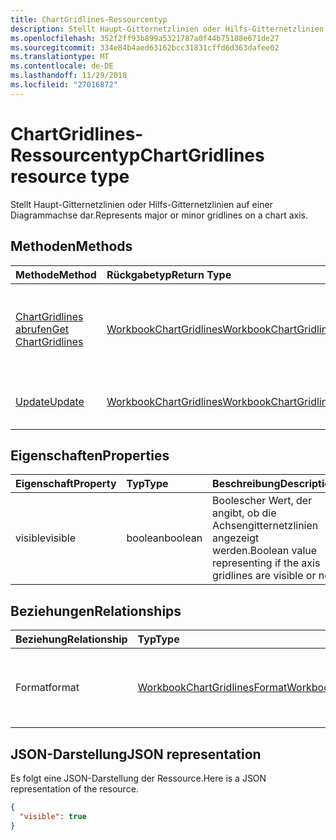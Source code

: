 ```yaml
---
title: ChartGridlines-Ressourcentyp
description: Stellt Haupt-Gitternetzlinien oder Hilfs-Gitternetzlinien auf einer Diagrammachse dar.
ms.openlocfilehash: 352f2ff93b899a5321787a0f44b75188e671de27
ms.sourcegitcommit: 334e84b4aed63162bcc31831cffd6d363dafee02
ms.translationtype: MT
ms.contentlocale: de-DE
ms.lasthandoff: 11/29/2018
ms.locfileid: "27016872"
---
```

# <a name="chartgridlines-resource-type"></a><span data-ttu-id="eab0f-103">ChartGridlines-Ressourcentyp</span><span class="sxs-lookup"><span data-stu-id="eab0f-103">ChartGridlines resource type</span></span>

<span data-ttu-id="eab0f-104">Stellt Haupt-Gitternetzlinien oder Hilfs-Gitternetzlinien auf einer Diagrammachse dar.</span><span class="sxs-lookup"><span data-stu-id="eab0f-104">Represents major or minor gridlines on a chart axis.</span></span>


## <a name="methods"></a><span data-ttu-id="eab0f-105">Methoden</span><span class="sxs-lookup"><span data-stu-id="eab0f-105">Methods</span></span>

| <span data-ttu-id="eab0f-106">Methode</span><span class="sxs-lookup"><span data-stu-id="eab0f-106">Method</span></span>           | <span data-ttu-id="eab0f-107">Rückgabetyp</span><span class="sxs-lookup"><span data-stu-id="eab0f-107">Return Type</span></span>    |<span data-ttu-id="eab0f-108">Beschreibung</span><span class="sxs-lookup"><span data-stu-id="eab0f-108">Description</span></span>|
|:---------------|:--------|:----------|
|[<span data-ttu-id="eab0f-109">ChartGridlines abrufen</span><span class="sxs-lookup"><span data-stu-id="eab0f-109">Get ChartGridlines</span></span>](../api/chartgridlines-get.md) | [<span data-ttu-id="eab0f-110">WorkbookChartGridlines</span><span class="sxs-lookup"><span data-stu-id="eab0f-110">WorkbookChartGridlines</span></span>](chartgridlines.md) |<span data-ttu-id="eab0f-111">Dient zum Lesender Eigenschaften und der Beziehungen des chartGridlines-Objekts.</span><span class="sxs-lookup"><span data-stu-id="eab0f-111">Read properties and relationships of chartGridlines object.</span></span>|
|[<span data-ttu-id="eab0f-112">Update</span><span class="sxs-lookup"><span data-stu-id="eab0f-112">Update</span></span>](../api/chartgridlines-update.md) | [<span data-ttu-id="eab0f-113">WorkbookChartGridlines</span><span class="sxs-lookup"><span data-stu-id="eab0f-113">WorkbookChartGridlines</span></span>](chartgridlines.md)    |<span data-ttu-id="eab0f-114">Dient zum Aktualisieren des ChartGridlines-Objekts.</span><span class="sxs-lookup"><span data-stu-id="eab0f-114">Update ChartGridlines object.</span></span> |

## <a name="properties"></a><span data-ttu-id="eab0f-115">Eigenschaften</span><span class="sxs-lookup"><span data-stu-id="eab0f-115">Properties</span></span>
| <span data-ttu-id="eab0f-116">Eigenschaft</span><span class="sxs-lookup"><span data-stu-id="eab0f-116">Property</span></span>     | <span data-ttu-id="eab0f-117">Typ</span><span class="sxs-lookup"><span data-stu-id="eab0f-117">Type</span></span>   |<span data-ttu-id="eab0f-118">Beschreibung</span><span class="sxs-lookup"><span data-stu-id="eab0f-118">Description</span></span>|
|:---------------|:--------|:----------|
|<span data-ttu-id="eab0f-119">visible</span><span class="sxs-lookup"><span data-stu-id="eab0f-119">visible</span></span>|<span data-ttu-id="eab0f-120">boolean</span><span class="sxs-lookup"><span data-stu-id="eab0f-120">boolean</span></span>|<span data-ttu-id="eab0f-121">Boolescher Wert, der angibt, ob die Achsengitternetzlinien angezeigt werden.</span><span class="sxs-lookup"><span data-stu-id="eab0f-121">Boolean value representing if the axis gridlines are visible or not.</span></span>|

## <a name="relationships"></a><span data-ttu-id="eab0f-122">Beziehungen</span><span class="sxs-lookup"><span data-stu-id="eab0f-122">Relationships</span></span>
| <span data-ttu-id="eab0f-123">Beziehung</span><span class="sxs-lookup"><span data-stu-id="eab0f-123">Relationship</span></span> | <span data-ttu-id="eab0f-124">Typ</span><span class="sxs-lookup"><span data-stu-id="eab0f-124">Type</span></span>   |<span data-ttu-id="eab0f-125">Beschreibung</span><span class="sxs-lookup"><span data-stu-id="eab0f-125">Description</span></span>|
|:---------------|:--------|:----------|
|<span data-ttu-id="eab0f-126">Format</span><span class="sxs-lookup"><span data-stu-id="eab0f-126">format</span></span>|[<span data-ttu-id="eab0f-127">WorkbookChartGridlinesFormat</span><span class="sxs-lookup"><span data-stu-id="eab0f-127">WorkbookChartGridlinesFormat</span></span>](chartgridlinesformat.md)|<span data-ttu-id="eab0f-p101">Stellt die Formatierung der Diagrammgitternetzlinien dar. Schreibgeschützt.</span><span class="sxs-lookup"><span data-stu-id="eab0f-p101">Represents the formatting of chart gridlines. Read-only.</span></span>|

## <a name="json-representation"></a><span data-ttu-id="eab0f-130">JSON-Darstellung</span><span class="sxs-lookup"><span data-stu-id="eab0f-130">JSON representation</span></span>

<span data-ttu-id="eab0f-131">Es folgt eine JSON-Darstellung der Ressource.</span><span class="sxs-lookup"><span data-stu-id="eab0f-131">Here is a JSON representation of the resource.</span></span>

<!-- {
  "blockType": "resource",
  "baseType": "microsoft.graph.entity",
  "optionalProperties": [

  ],
  "@odata.type": "microsoft.graph.workbookChartGridlines"
}-->

```json
{
  "visible": true
}

```

<!-- uuid: 8fcb5dbc-d5aa-4681-8e31-b001d5168d79
2015-10-25 14:57:30 UTC -->
<!-- {
  "type": "#page.annotation",
  "description": "ChartGridlines resource",
  "keywords": "",
  "section": "documentation",
  "tocPath": ""
}-->